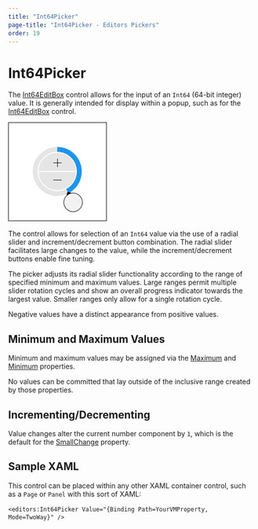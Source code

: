 ```yaml
---
title: "Int64Picker"
page-title: "Int64Picker - Editors Pickers"
order: 19
---
```

# Int64Picker

The [Int64EditBox](xref:@ActiproUIRoot.Controls.Editors.Int64EditBox) control allows for the input of an `Int64` (64-bit integer) value.  It is generally intended for display within a popup, such as for the [Int64EditBox](../editboxes/int64editbox.md) control.

![Screenshot](../images/int32picker.png)

The control allows for selection of an `Int64` value via the use of a radial slider and increment/decrement button combination.  The radial slider facilitates large changes to the value, while the increment/decrement buttons enable fine tuning.

The picker adjusts its radial slider functionality according to the range of specified minimum and maximum values.  Large ranges permit multiple slider rotation cycles and show an overall progress indicator towards the largest value.  Smaller ranges only allow for a single rotation cycle.

Negative values have a distinct appearance from positive values.

## Minimum and Maximum Values

Minimum and maximum values may be assigned via the [Maximum](xref:@ActiproUIRoot.Controls.Editors.Int64Picker.Maximum) and [Minimum](xref:@ActiproUIRoot.Controls.Editors.Int64Picker.Minimum) properties.

No values can be committed that lay outside of the inclusive range created by those properties.

## Incrementing/Decrementing

Value changes alter the current number component by `1`, which is the default for the [SmallChange](xref:@ActiproUIRoot.Controls.Editors.Int64Picker.SmallChange) property.

## Sample XAML

This control can be placed within any other XAML container control, such as a `Page` or `Panel` with this sort of XAML:

```xaml
<editors:Int64Picker Value="{Binding Path=YourVMProperty, Mode=TwoWay}" />
```

